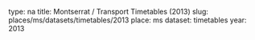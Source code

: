 type: na
title: Montserrat / Transport Timetables (2013)
slug: places/ms/datasets/timetables/2013
place: ms
dataset: timetables
year: 2013
